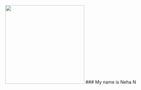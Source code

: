 <img src = "https://i.pinimg.com/originals/b7/43/52/b743527a755c9e382579da4eb63c03d1.gif" width = "250" height = "250">
### My name is Neha N
 

<!--
**Neha-Nagaraja/Neha-Nagaraja** is a ✨ _special_ ✨ repository because its `README.md` (this file) appears on your GitHub profile.

Here are some ideas to get you started:

- 🔭 I’m currently working on ...
- 🌱 I’m currently learning ...
- 👯 I’m looking to collaborate on ...
- 🤔 I’m looking for help with ...
- 💬 Ask me about ...
- 📫 How to reach me: ...
- 😄 Pronouns: ...
- ⚡ Fun fact: ...
-->
